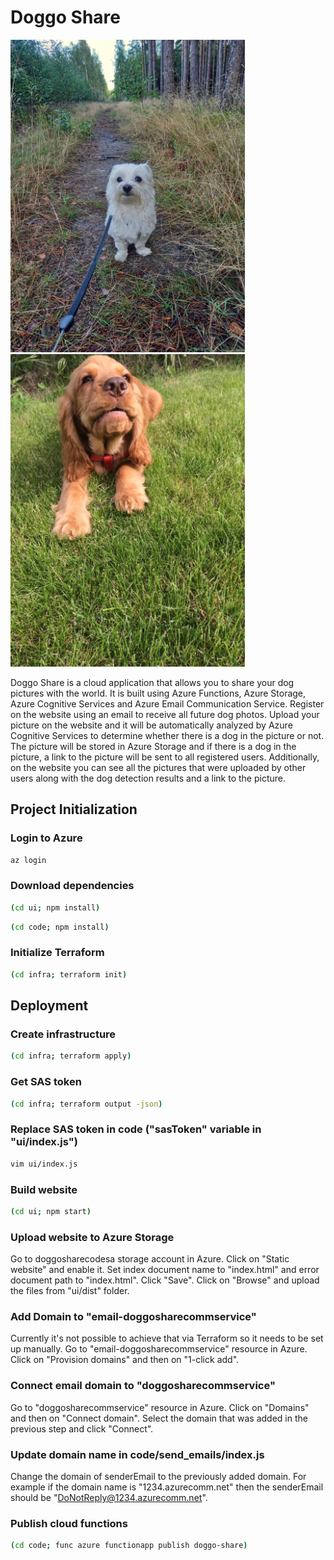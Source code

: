 # Doggo Share

<p float="left">
  <img src="pictures/dog_1.jpg" width="375">
  <img src="pictures/dog_2.jpg" width="375">
</p>

Doggo Share is a cloud application that allows you to share your dog pictures with the world. It is built using Azure Functions, Azure Storage, Azure Cognitive Services and Azure Email Communication Service.
Register on the website using an email to receive all future dog photos. Upload your picture on the website and it will be automatically analyzed by Azure Cognitive Services to determine whether there is a dog in the picture or not. The picture will be stored in Azure Storage and if there is a dog in the picture, a link to the picture will be sent to all registered users. Additionally, on the website you can see all the pictures that were uploaded by other users along with the dog detection results and a link to the picture.

## Project Initialization

### Login to Azure
```bash
az login
```

### Download dependencies
```bash
(cd ui; npm install)
```

```bash
(cd code; npm install)
```

### Initialize Terraform
```bash
(cd infra; terraform init)
```

## Deployment

### Create infrastructure
```bash
(cd infra; terraform apply)
```

### Get SAS token
```bash
(cd infra; terraform output -json)
```

### Replace SAS token in code ("sasToken" variable in "ui/index.js")
```bash
vim ui/index.js
```

### Build website
```bash
(cd ui; npm start)
```

### Upload website to Azure Storage
Go to doggosharecodesa storage account in Azure. Click on "Static website" and enable it. Set index document name to "index.html" and error document path to "index.html". Click "Save". Click on "Browse" and upload the files from "ui/dist" folder.

### Add Domain to "email-doggosharecommservice"
Currently it's not possible to achieve that via Terraform so it needs to be set up manually.
Go to "email-doggosharecommservice" resource in Azure. 
Click on "Provision domains" and then on "1-click add".

### Connect email domain to "doggosharecommservice"
Go to "doggosharecommservice" resource in Azure.
Click on "Domains" and then on "Connect domain".
Select the domain that was added in the previous step and click "Connect".

### Update domain name in code/send_emails/index.js
Change the domain of senderEmail to the previously added domain.
For example if the domain name is "1234.azurecomm.net" then the senderEmail should be "DoNotReply@1234.azurecomm.net".

### Publish cloud functions
```bash
(cd code; func azure functionapp publish doggo-share)
```

